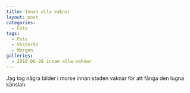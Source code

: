 ```yaml
---
title: Innan alla vaknar 
layout: post
categories:
  - Foto
tags:
  - Foto
  - Västerås
  - Morgon
galleries:
  - 2018-06-28-innan-alla-vaknar
---
```


Jag tog några bilder i morse innan staden vaknar för att fånga den lugna känslan.
